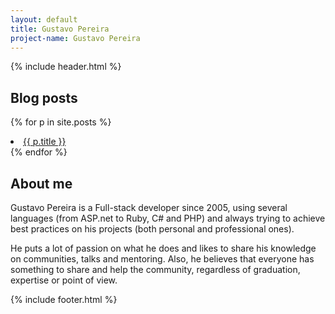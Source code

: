 ```yaml
---
layout: default
title: Gustavo Pereira
project-name: Gustavo Pereira
---
```

{% include header.html %}

<div style="text-align:center">

<a target="_blank" title="My Twitter Account" href="https://twitter.com/{{ site.twitter_username }}"> 
<i class="fab fa-twitter-square fa-2x"></i>
</a>
<a target="_blank" title="My Linkedin Profile" href="https://linkedin.com/in/{{ site.linkedin_username }}">
<i class="fab fa-linkedin fa-2x"></i> 
</a>
<a target="_blank" title="My SpeakerDeck Presentations (Sorry, portuguese only)" href="https://speakerdeck.com/{{ site.speakerdeck_username }}">
<i class="fab fa-speaker-deck fa-2x"></i> 
</a>
</div>




## Blog posts
{% for p in site.posts %}
<li><a href="{{ site.baseurl }}{{ p.url }}">{{ p.title }}</a></li>
{% endfor %}

## About me 

Gustavo Pereira is a Full-stack developer since 2005, using several languages (from ASP.net to Ruby, C# and PHP) and always trying to achieve best practices on his projects (both personal and professional ones). 

He puts a lot of passion on what he does and likes to share his knowledge on communities, talks and mentoring. Also, he believes that everyone has something to share and help the community, regardless of graduation, expertise or point of view.



{% include footer.html %}
